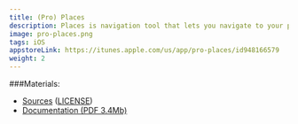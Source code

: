 ```yaml
---
title: (Pro) Places
description: Places is navigation tool that lets you navigate to your places easily for everyone
image: pro-places.png
tags: iOS
appstoreLink: https://itunes.apple.com/us/app/pro-places/id948166579 
weight: 2
---
```



###Materials:

* [Sources](https://github.com/famer/Pro-Places/) ([LICENSE](https://github.com/famer/Pro-Places/blob/public/LICENSE))
* [Documentation (PDF 3.4Mb)](/downloads/english-places-docs.pdf)
